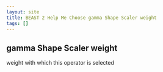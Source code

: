 ```yaml
---
layout: site
title: BEAST 2 Help Me Choose gamma Shape Scaler weight
tags: []
---
```


## gamma Shape Scaler weight

weight with which this operator is selected
